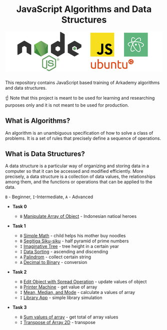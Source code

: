 
<h1 align="center">JavaScript Algorithms and Data Structures</h1>
<p align="center">
<img src="https://raw.githubusercontent.com/Naandalist/JavaScriptAlgorithms/master/asset/img.jpg?token=ADSELVZ4LQJCCPT4YOEFU5S5VTVZI" width="800"></p>

###
This repository contains JavaScript based training of Arkademy algorithms and data structures.

☝ Note that this project is meant to be used for learning and researching purposes only and it is not meant to be used for production.

## What is Algorithms?

An algorithm is an unambiguous specification of how to solve a class of problems. It is a set of rules that precisely define a sequence of operations.

## What is Data Structures?

A data structure is a particular way of organizing and storing data in a computer so that it can
be accessed and modified efficiently. More precisely, a data structure is a collection of data
values, the relationships among them, and the functions or operations that can be applied to
the data.

`B` - Beginner, `I`-Intermediate, `A` - Advanced


* **Task 0**
  * `B` [Manipulate Array of Object](https://github.com/Naandalist/JavaScriptAlgorithms/blob/master/Task0/ManipulateArrOfObject.js) - Indonesian natioal heroes


* **Task 1**
    * `B` [Simple Math](https://github.com/Naandalist/JavaScriptAlgorithms/blob/master/Task1/1BeginnerSimpleMath.js) - child helps his mother buy noodles
    * `B` [Segitiga Siku-siku](https://github.com/Naandalist/JavaScriptAlgorithms/blob/master/Task1/2BeginnerSegitigaSikuSiku.js) - half pyramid of prime numbers
    * `I` [Imaginative Tree](https://github.com/Naandalist/JavaScriptAlgorithms/blob/master/Task1/3IntermediatePohonImajinatif.js) - tree height in a certain year
    * `I` [Data Sorting](https://github.com/Naandalist/JavaScriptAlgorithms/blob/master/Task1/4IntermediateDataSorting.js) - ascending and discending
    * `A` [Palindrom](https://github.com/Naandalist/JavaScriptAlgorithms/blob/master/Task1/5AdvancedPalindrom.js) - collect certain string
    * `A` [Decimal to Binary](https://github.com/Naandalist/JavaScriptAlgorithms/blob/master/Task1/5AdvancedPalindrom.js) - conversion


* **Task 2**
    * `B` [Edit Object with Spread Operation](https://github.com/Naandalist/JavaScriptAlgorithms/blob/master/Task2/1BeginnerEditObjectSpreadOperator.js) - update values of object
    * `B` [Printer Machine](https://github.com/Naandalist/JavaScriptAlgorithms/blob/master/Task2/2BeginnerMesinPrinter.js) - get value of array
    * `I` [Mean, Median, and Mode](https://github.com/Naandalist/JavaScriptAlgorithms/blob/master/Task2/2BeginnerMesinPrinter.js) - calculate a values of array
    * `I` [Library App](https://github.com/Naandalist/JavaScriptAlgorithms/blob/master/Task2/4IntermediateAplikasiPerpustakaan.js) - simple library simulation


* **Task 3**
    * `B` [Sum values of array](https://github.com/Naandalist/JavaScriptAlgorithms/blob/master/Task3/1BeginnerSumNumbers.js) - get total of array values
    * `I` [Transpose of Array 2D](https://github.com/Naandalist/JavaScriptAlgorithms/blob/master/Task3/2IntermediateTransposeArr2D.js) - transpose
